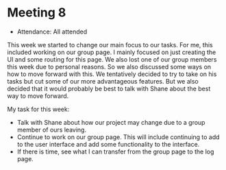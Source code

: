 # Meeting 8

- Attendance: All attended

This week we started to change our main focus to our tasks. For me, this included working on our group page. I mainly focused on just creating the UI and some routing for this page. We also lost one of our group members this week due to personal reasons. So we also discussed some ways on how to move forward with this. We tentatively decided to try to take on his tasks but cut some of our more advantageous features. But we also decided that it would probably be best to talk with Shane about the best way to move forward.

My task for this week:
- Talk with Shane about how our project may change due to a group member of ours leaving.
- Continue to work on our group page. This will include continuing to add to the user interface and add some functionality to the interface.
- If there is time, see what I can transfer from the group page to the log page.

